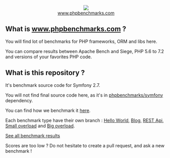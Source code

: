 <p align="center">
  <img src="http://www.phpbenchmarks.com/images/logo_github.png">
  <br>
  <a href="http://www.phpbenchmarks.com" target="_blank">www.phpbenchmarks.com</a>
</p>

## What is www.phpbenchmarks.com ?

You will find lot of benchmarks for PHP frameworks, ORM and libs here.

You can compare results between Apache Bench and Siege, PHP 5.6 to 7.2 and versions of your favorites PHP code.

## What is this repository ?

It's benchmark source code for Symfony 2.7.

You will not find final source code here, as it's in [phpbenchmarks/symfony](https://github.com/phpbenchmarks/symfony/tree/1.0.0) dependency.

You can find how we benchmark it [here](http://www.phpbenchmarks.com/en/benchmark-protocol).

Each benchmark type have their own branch :
[Hello World](https://github.com/phpbenchmarks/symfony-2-7/tree/helloworld),
[Blog](https://github.com/phpbenchmarks/symfony-2-7/tree/blog),
[REST Api](https://github.com/phpbenchmarks/symfony-2-7/tree/restapi),
[Small overload](https://github.com/phpbenchmarks/symfony-2-7/tree/smalloverload)
and [Big overload](https://github.com/phpbenchmarks/symfony-2-7/tree/bigoverload).

[See all benchmark results](http://www.phpbenchmarks.com/en/benchmark/apache-bench/php-7.2/symfony-2.7.html)

Scores are too low ? Do not hesitate to create a pull request, and ask a new benchmark !

